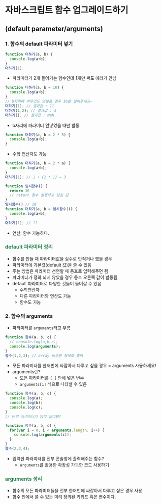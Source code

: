 자바스크립트 함수 업그레이드하기
==
(default parameter/arguments)
--

### 1. 함수의 default 파라미터 넣기
```js {.line-numbers}
function 더하기(a, b) {
  console.log(a+b);
}
더하기(1);
```
- 파라미터가 2개 들어가는 함수인데 1개만 써도 에러가 안남
```js {.line-numbers}
function 더하기(a, b = 10) {
  console.log(a+b);
}
// b자리에 아무것도 안넣을 경우 10을 넣어주세요~
더하기(1); // 결과값 : 11
더하기(1,2); // 결과값 : 3
더하기(); // 결과값 : NaN
```
- b자리에 파라미터 안넣었을 때만 발동
```js {.line-numbers}
function 더하기(a, b = 2 * 5) {
  console.log(a+b);
}
```
- 수학 연산자도 가능
```js {.line-numbers}
function 더하기(a, b = 2 * a) {
  console.log(a+b);
}
더하기(1); // 1 + (2 * 1) = 3
```
```js {.line-numbers}
function 임시함수() {
  return 10
  // return 함수 실행하고 남길 값
}
임시함수() // 10
function 더하기(a, b = 임시함수()) {
  console.log(a+b);
}
더하기(1); // 11
```
- 연산, 함수 가능하다.
### <span style="color:#348b58">default 파라미터 정리</span>
- 함수를 만들 때 파라미터값을 실수로 안적거나 했을 경우 
- 파라미터에 기본값(default 값)을 줄 수 있음
- 주는 방법은 파라미터 선언할 때 등호로 입력해주면 됨
- 파라미터가 정의 되지 않았을 경우 등호 오른쪽 값이 발동됨
- default 파라미터로 다양한 것들이 들어갈 수 있음
  - 수학연산자
  - 다른 파라미터와 연산도 가능
  - 함수도 가능


### 2. 함수의 arguments
- 파라미터를 `arguments`라고 부름
```javascript {.line-numbers}
function 함수(a, b, c) {
  // console.log(a,b,c);
  console.log(arguments);
}
함수(1,2,3); // array 비슷한 형태로 출력
```
- 모든 파라미터를 한꺼번에 싸잡아서 다루고 싶을 경우 = arguments 사용하세요!
- arguments란?
  - 모든 파라미터를 `[ ]` 안에 넣은 변수
  - `arguments[i]` 식으로 나타낼 수 있음
```javascript {.line-numbers}
function 함수(a, b, c) {
  console.log(a);
  console.log(b);
  console.log(c);
}
// 만약 파라미터가 엄청 많다면?
```
```javascript {.line-numbers}
function 함수(a, b, c) {
  for(var i = 0; i < arguments.length; i++) {
    console.log(arguments[i]);
  }
}
함수(2,3,4);
```
- 입력한 파라미터를 전부 콘솔창에 출력해주는 함수?
  - `arguments`를 활용한 확장성 가득한 코드 사용하기

### <span style="color:#348b58">arguments 정리</span>
- 함수의 모든 파라미터들을 전부 한꺼번에 싸잡아서 다루고 싶은 경우 사용
- 함수 안에서 쓸 수 있는 미리 정의된 키워드 혹은 변수이다.